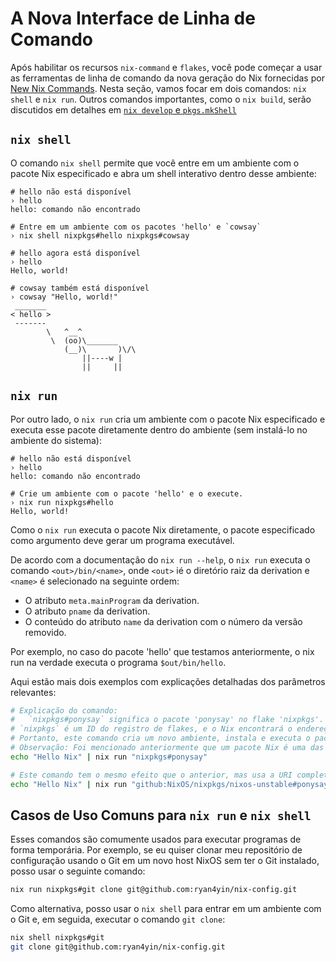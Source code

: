 # A Nova Interface de Linha de Comando

Após habilitar os recursos `nix-command` e `flakes`, você pode começar a usar as
ferramentas de linha de comando da nova geração do Nix fornecidas por [New Nix
Commands][New Nix Commands]. Nesta seção, vamos focar em dois comandos: `nix shell` e
`nix run`. Outros comandos importantes, como o `nix build`, serão discutidos em detalhes
em [`nix develop` e `pkgs.mkShell`](/development/intro.md)

## `nix shell`

O comando `nix shell` permite que você entre em um ambiente com o pacote Nix especificado
e abra um shell interativo dentro desse ambiente:

```shell
# hello não está disponível
› hello
hello: comando não encontrado

# Entre em um ambiente com os pacotes 'hello' e `cowsay`
› nix shell nixpkgs#hello nixpkgs#cowsay

# hello agora está disponível
› hello
Hello, world!

# cowsay também está disponível
› cowsay "Hello, world!"
 _______
< hello >
 -------
        \   ^__^
         \  (oo)\_______
            (__)\       )\/\
                ||----w |
                ||     ||
```

## `nix run`

Por outro lado, o `nix run` cria um ambiente com o pacote Nix especificado e executa esse
pacote diretamente dentro do ambiente (sem instalá-lo no ambiente do sistema):

```shell
# hello não está disponível
› hello
hello: comando não encontrado

# Crie um ambiente com o pacote 'hello' e o execute.
› nix run nixpkgs#hello
Hello, world!
```

Como o `nix run` executa o pacote Nix diretamente, o pacote especificado como argumento
deve gerar um programa executável.

De acordo com a documentação do `nix run --help`, o `nix run` executa o comando
`<out>/bin/<name>`, onde `<out>` ié o diretório raiz da derivation e `<name>` é
selecionado na seguinte ordem:

- O atributo `meta.mainProgram` da derivation.
- O atributo `pname` da derivation.
- O conteúdo do atributo `name` da derivation com o número da versão removido.

Por exemplo, no caso do pacote 'hello' que testamos anteriormente, o nix run na verdade
executa o programa `$out/bin/hello`.

Aqui estão mais dois exemplos com explicações detalhadas dos parâmetros relevantes:

```bash
# Explicação do comando:
#   `nixpkgs#ponysay` significa o pacote 'ponysay' no flake 'nixpkgs'.
# `nixpkgs` é um ID do registro de flakes, e o Nix encontrará o endereço do repositório correspondente no GitHub a partir de <https://github.com/NixOS/flake-registry/blob/master/flake-registry.json>.
# Portanto, este comando cria um novo ambiente, instala e executa o pacote 'ponysay' fornecido pelo flake 'nixpkgs'.
# Observação: Foi mencionado anteriormente que um pacote Nix é uma das saídas de um flake.
echo "Hello Nix" | nix run "nixpkgs#ponysay"

# Este comando tem o mesmo efeito que o anterior, mas usa a URI completa do flake em vez do ID do registro de flakes.
echo "Hello Nix" | nix run "github:NixOS/nixpkgs/nixos-unstable#ponysay"
```

## Casos de Uso Comuns para `nix run` e `nix shell`

Esses comandos são comumente usados para executar programas de forma temporária. Por
exemplo, se eu quiser clonar meu repositório de configuração usando o Git em um novo host
NixOS sem ter o Git instalado, posso usar o seguinte comando:

```bash
nix run nixpkgs#git clone git@github.com:ryan4yin/nix-config.git
```

Como alternativa, posso usar o `nix shell` para entrar em um ambiente com o Git e, em
seguida, executar o comando `git clone`:

```bash
nix shell nixpkgs#git
git clone git@github.com:ryan4yin/nix-config.git
```

[New Nix Commands]: https://nixos.org/manual/nix/stable/command-ref/new-cli/nix.html
